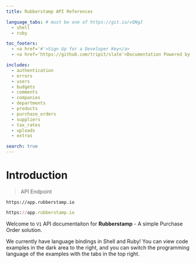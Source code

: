 ```yaml
---
title: Rubberstamp API References

language_tabs: # must be one of https://git.io/vQNgJ
  - shell
  - ruby

toc_footers:
  - <a href='#'>Sign Up for a Developer Key</a>
  - <a href='https://github.com/tripit/slate'>Documentation Powered by Slate</a>

includes:
  - authentication
  - errors
  - users
  - budgets
  - comments
  - companies
  - departments
  - products
  - purchase_orders
  - suppliers
  - tax_rates
  - uploads
  - extras

search: true
---
```


# Introduction

> API Endpoint

```shell
https://app.rubberstamp.io
```

```ruby
https://app.rubberstamp.io
```

Welcome to `V1` API documentaiton for **Rubberstamp** - A simple Purchase Order solution.

We currently have language bindings in Shell and Ruby! You can view code examples in the dark area to the right, and you can switch the programming language of the examples with the tabs in the top right.


